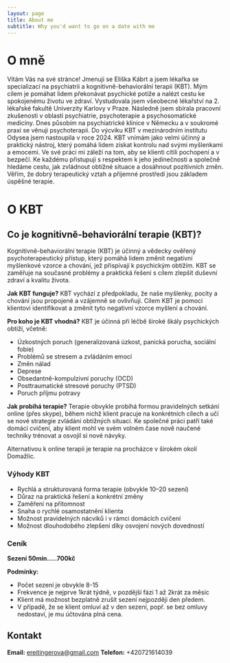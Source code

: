 ```yaml
---
layout: page
title: About me
subtitle: Why you'd want to go on a date with me
---
```


# O mně
Vítám Vás na své stránce! Jmenuji se Eliška Kábrt a jsem lékařka se specializací na psychiatrii a kognitivně-behaviorální terapii (KBT). Mým cílem je pomáhat lidem překonávat psychické potíže a nalézt cestu ke spokojenému životu ve zdraví.
Vystudovala jsem všeobecné lékařství na 2. lékařské fakultě Univerzity Karlovy v Praze. Následně jsem sbírala pracovní zkušenosti v oblasti psychiatrie, psychoterapie a psychosomatické medicíny. Dnes působím na psychiatrické klinice v Německu a v soukromé praxi se věnuji psychoterapii.
Do výcviku KBT v mezinárodním institutu Odysea jsem nastoupila v roce 2024. KBT vnímám jako velmi účinný a praktický nástroj, který pomáhá lidem získat kontrolu nad svými myšlenkami a emocemi.
Ve své práci mi záleží na tom, aby se klienti cítili pochopení a v bezpečí. Ke každému přistupuji s respektem k jeho jedinečnosti a společně hledáme cestu, jak zvládnout obtížné situace a dosáhnout pozitivních změn. Věřím, že dobrý terapeutický vztah a příjemné prostředí jsou základem úspěšné terapie.

# O KBT

## Co je kognitivně-behaviorální terapie (KBT)?
Kognitivně-behaviorální terapie (KBT) je účinný a vědecky ověřený psychoterapeutický přístup, který pomáhá lidem změnit negativní myšlenkové vzorce a chování, jež přispívají k psychickým obtížím. KBT se zaměřuje na současné problémy a praktická řešení s cílem zlepšit duševní zdraví a kvalitu života.

**Jak KBT funguje?**
KBT vychází z předpokladu, že naše myšlenky, pocity a chování jsou propojené a vzájemně se ovlivňují. Cílem KBT je pomoci klientovi identifikovat a změnit tyto negativní vzorce myšlení a chování.

**Pro koho je KBT vhodná?**
KBT je účinná při léčbě široké škály psychických obtíží, včetně:
- Úzkostných poruch (generalizovaná úzkost, panická porucha, sociální fobie)
- Problémů se stresem a zvládáním emocí
- Změn nálad
- Deprese
- Obsedantně-kompulzivní poruchy (OCD)
- Posttraumatické stresové poruchy (PTSD)
- Poruch příjmu potravy

**Jak probíhá terapie?**
Terapie obvykle probíhá formou pravidelných setkání online (přes skype), během nichž klient pracuje na konkrétních cílech a učí se nové strategie zvládání obtížných situací. Ke společné práci patří také domácí cvičení, aby klient mohl ve svém volném čase nově naučené techniky trénovat a osvojil si nové návyky.

Alternativou k online terapii je terapie na procházce v širokém okolí Domažlic.

### Výhody KBT
- Rychlá a strukturovaná forma terapie (obvykle 10–20 sezení)
- Důraz na praktická řešení a konkrétní změny
- Zaměření na přítomnost
- Snaha o rychlé osamostatnění klienta
- Možnost pravidelných nácviků i v rámci domácích cvičení
- Možnost dlouhodobého zlepšení díky osvojení nových dovedností

### Ceník
**Sezení 50min.....700kč**

**Podmínky:**
- Počet sezení je obvykle 8-15
- Frekvence je nejprve 1krát týdně, v pozdější fázi 1 až 2krát za měsíc
- Klient má možnost bezplatně zrušit sezení nejpozději den předem.
- V případě, že se klient omluví až v den sezení, popř. se bez omluvy nedostaví, je mu účtována plná cena.

## Kontakt
**Email:** ereitingerova@gmail.com
**Telefon:** +420721614039

